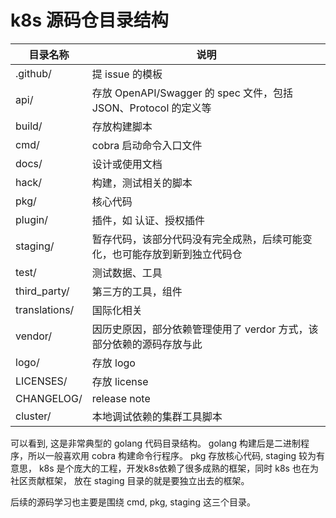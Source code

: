 # k8s 源码仓目录结构

| 目录名称          | 说明                                                 |
|---------------|----------------------------------------------------|
| .github/      | 提 issue 的模板                                        |
| api/          | 存放 OpenAPI/Swagger 的 spec 文件，包括 JSON、Protocol 的定义等 |
| build/        | 存放构建脚本                                             |
| cmd/          | cobra 启动命令入口文件                                     |
| docs/         | 设计或使用文档                                            |
| hack/         | 构建，测试相关的脚本                                         |
| pkg/          | 核心代码                                               |
| plugin/       | 插件，如 认证、授权插件                                       |
| staging/      | 暂存代码，该部分代码没有完全成熟，后续可能变化，也可能存放到新到独立代码仓              |
| test/         | 测试数据、工具                                            |
| third_party/  | 第三方的工具，组件                                          |
| translations/ | 国际化相关                                              |
| vendor/       | 因历史原因，部分依赖管理使用了 verdor 方式，该部分依赖的源码存放与此             |             
| logo/         | 存放 logo                                            |
| LICENSES/     | 存放 license                                         |
| CHANGELOG/    | release note                                       |
| cluster/      | 本地调试依赖的集群工具脚本                                      |

可以看到, 这是非常典型的 golang 代码目录结构。 golang 构建后是二进制程序，所以一般喜欢用 cobra 构建命令行程序。
pkg 存放核心代码, staging 较为有意思， k8s 是个庞大的工程，开发k8s依赖了很多成熟的框架，同时 k8s 也在为社区贡献框架，
放在 staging 目录的就是要独立出去的框架。

后续的源码学习也主要是围绕 cmd, pkg, staging 这三个目录。
